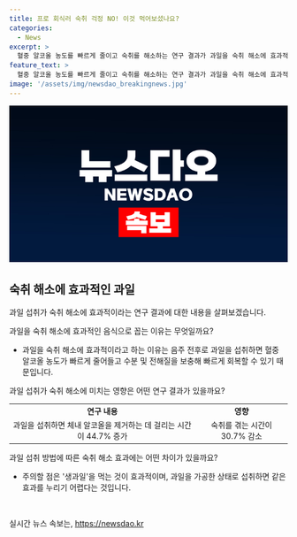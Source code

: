 ```yaml
---
title: 프로 회식러 숙취 걱정 NO! 이것 먹어보셨나요?
categories:
  - News
excerpt: >
  혈중 알코올 농도를 빠르게 줄이고 숙취를 해소하는 연구 결과가 과일을 숙취 해소에 효과적인 음식으로 소개되고 있다. 전문가들은 과일을 숙취 해소에 효과적으로 꼽으며, 과일을 섭취하면 혈중 알코올 농도가 빠르게 줄어들고 수분 및 전해질을 보충하여 빠르게 회복할 수 있음을 강조하고 있다. 연구에 따르면 과일을 섭취하면 체내 알코올을 제거하는 시간이 증가하며, 과당을 보충하면 숙취를 겪는 시간이 감소한다는 결과가 나왔다. 또한, 과당을 섭취하면 혈중 알코올 농도가 반으로 줄어드는 데 걸리는 시간이 단축되었으며, 술을 마시면서 과당을 섭취했을 때도 혈중 알코올 농도가 빠르게 감소했다. 하지만 가공된 과일보다는 생 과일을 섭취하는 것이 효과적이라고 주의를 준다.
feature_text: >
  혈중 알코올 농도를 빠르게 줄이고 숙취를 해소하는 연구 결과가 과일을 숙취 해소에 효과적인 음식으로 소개되고 있다. 전문가들은 과일을 숙취 해소에 효과적으로 꼽으며, 과일을 섭취하면 혈중 알코올 농도가 빠르게 줄어들고 수분 및 전해질을 보충하여 빠르게 회복할 수 있음을 강조하고 있다. 연구에 따르면 과일을 섭취하면 체내 알코올을 제거하는 시간이 증가하며, 과당을 보충하면 숙취를 겪는 시간이 감소한다는 결과가 나왔다. 또한, 과당을 섭취하면 혈중 알코올 농도가 반으로 줄어드는 데 걸리는 시간이 단축되었으며, 술을 마시면서 과당을 섭취했을 때도 혈중 알코올 농도가 빠르게 감소했다. 하지만 가공된 과일보다는 생 과일을 섭취하는 것이 효과적이라고 주의를 준다.
image: '/assets/img/newsdao_breakingnews.jpg'
---
```


<p><img src="/assets/img/newsdao_breakingnews.jpg" alt="pcversion 속보" /></p>

<h2 data-ke-size="size26">숙취 해소에 효과적인 과일</h2>

<p data-ke-size="size16">과일 섭취가 숙취 해소에 효과적이라는 연구 결과에 대한 내용을 살펴보겠습니다.</p>

<p>과일을 숙취 해소에 효과적인 음식으로 꼽는 이유는 무엇일까요?</p>

<ul>
  <li>과일을 숙취 해소에 효과적이라고 하는 이유는 음주 전후로 과일을 섭취하면 혈중 알코올 농도가 빠르게 줄어들고 수분 및 전해질을 보충해 빠르게 회복할 수 있기 때문입니다.</li>
</ul>

<p>과일 섭취가 숙취 해소에 미치는 영향은 어떤 연구 결과가 있을까요?</p>

<table>
  <tr>
    <td style="text-align: center; height: 17px;"><b>연구 내용</b></td>
    <td style="text-align: center; height: 17px;"><b>영향</b></td>
  </tr>
  <tr>
    <td style="text-align: center; height: 17px;">과일을 섭취하면 체내 알코올을 제거하는 데 걸리는 시간이 44.7% 증가</td>
    <td style="text-align: center; height: 17px;">숙취를 겪는 시간이 30.7% 감소</td>
  </tr>
</table>

<p>과일 섭취 방법에 따른 숙취 해소 효과에는 어떤 차이가 있을까요?</p>

<ul>
  <li>주의할 점은 '생과일'을 먹는 것이 효과적이며, 과일을 가공한 상태로 섭취하면 같은 효과를 누리기 어렵다는 것입니다.</li>
</ul>

<p data-ke-size="size16">&nbsp;</p>
실시간 뉴스 속보는, <a href="https://newsdao.kr" rel="dofollow">https://newsdao.kr</a>


